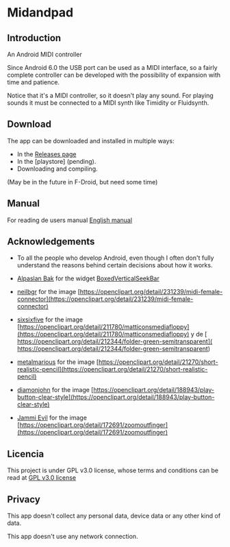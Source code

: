 # Midandpad

## Introduction
An Android MIDI controller



Since Android 6.0 the USB port can be used as a MIDI interface, so a fairly complete controller can be developed with the possibility of expansion with time and patience.

Notice that it's a MIDI controller, so it doesn't play any sound. For playing sounds it must be connected to a MIDI synth like Timidity or Fluidsynth.

## Download

The app can be downloaded and installed in multiple ways:


* In the [Releases page](https://github.com/pacoandres/midandpad/releases/)
* In the [playstore] (pending).
* Downloading and compiling.

(May be in the future in F-Droid, but need some time)

## Manual
For reading de users manual [English manual](https://github.com/pacoandres/midandpad/wiki/English-manual)

## Acknowledgements

* To all the people who develop Android, even though I often don't fully understand the reasons behind certain decisions about how it works.


* [Alpaslan Bak](https://github.com/alpbak) for the widget [BoxedVerticalSeekBar](https://github.com/alpbak/BoxedVerticalSeekBar)


* [neilbgr](https://openclipart.org/artist/neilbgr) for the image [https://openclipart.org/detail/231239/midi-female-connector](https://openclipart.org/detail/231239/midi-female-connector)

* [sixsixfive](https://openclipart.org/artist/sixsixfive) for the image [https://openclipart.org/detail/211780/matticonsmediafloppy](https://openclipart.org/detail/211780/matticonsmediafloppy) y de [
https://openclipart.org/detail/212344/folder-green-semitransparent](
https://openclipart.org/detail/212344/folder-green-semitransparent)

* [metalmarious](https://openclipart.org/artist/metalmarious) for the image [https://openclipart.org/detail/21270/short-realistic-pencil](https://openclipart.org/detail/21270/short-realistic-pencil)

* [diamonjohn](https://openclipart.org/artist/diamonjohn) for the image [https://openclipart.org/detail/188943/play-button-clear-style](https://openclipart.org/detail/188943/play-button-clear-style) 
 
* [Jammi Evil](https://openclipart.org/artist/Jammi%20Evil) for the image [https://openclipart.org/detail/172691/zoomoutfinger](https://openclipart.org/detail/172691/zoomoutfinger)

## Licencia
This project is under GPL v3.0 license, whose terms and conditions can be read at [GPL v3.0 license](./LICENSE)

## Privacy

This app doesn't collect any personal data, device data or any other kind of data.

This app doesn't use any network connection.
